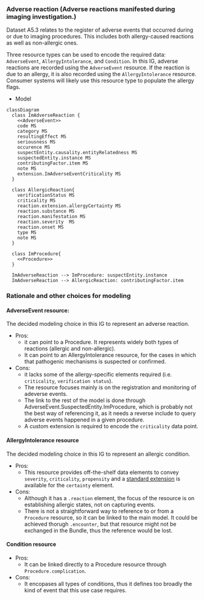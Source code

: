 ### Adverse reaction (Adverse reactions manifested during imaging investigation.)

Dataset A5.3 relates to the register of adverse events that occurred during or due to imaging procedures. This includes both allergy-caused reactions as well as non-allergic ones.

Three resource types can be used to encode the required data: `AdverseEvent`, `AllergyIntolerance`, and `Condition`.
In this IG, adverse reactions are recorded using the `AdverseEvent` resource. If the reaction is due to an allergy, it is also recorded using the `AllergyIntolerance` resource. Consumer systems will likely use this resource type to populate the allergy flags.

* Model

```mermaid
classDiagram
  class ImAdverseReaction {
    <<AdverseEvent>>
    code MS
    category MS
    resultingEffect MS
    seriousness MS
    occurence MS
    suspectEntity.causality.entityRelatedness MS
    suspectedEntity.instance MS
    contributingFactor.item MS
    note MS
    extension.ImAdverseEventCriticality MS
  }

  class AllergicReaction{
    verificationStatus MS
    criticality MS
    reaction.extension.allergyCertainty MS
    reaction.substance MS
    reaction.manifestation MS
    reaction.severity  MS
    reaction.onset MS
    type MS
    note MS
  }

  class ImProcedure{
    <<Procedure>>
  }

  ImAdverseReaction --> ImProcedure: suspectEntity.instance
  ImAdverseReaction --> AllergicReaction: contributingFactor.item
```

### Rationale and other choices for modeling

#### AdverseEvent resource: 
The decided modeling choice in this IG to represent an adverse reaction.

* Pros: 
  * it can point to a Procedure. It represents widely both types of reactions (allergic and non-allergic). 
  * It can point to an AllergyIntolerance resource, for the cases in which that pathogenic mechanisms is suspected or confirmed.
* Cons: 
  * it lacks some of the allergy-specific elements required (i.e. `criticality`, `verification status`). 
  * The resource focuses mainly is on the registration and monitoring of adeverse events. 
  * The link to the rest of the model is done through AdverseEvent.SuspectedEntity.ImProcedure, which is probably not the best way of referencing it, as it needs a reverse include to query adverse events happened in a given procedure.
  * A custom extension is required to encode the `criticality` data point.


#### AllergyIntolerance resource
The decided modeling choice in this IG to represent an allergic condition.

* Pros: 
  * This resource provides off-the-shelf data elements to convey `severity`, `criticality`, `propensity` and a [standard extension](http://hl7.org/fhir/StructureDefinition/allergyintolerance-certainty) is available for the `certainty` element.
* Cons: 
  * Although it has a `.reaction` element, the focus of the resource is on establishing allergic states, not on capturing events.
  * There is not a straightforward way to reference to or from a `Procedure` resource, so it can be linked to the main model. It could be achieved thorugh `.encounter`, but that resource might not be exchanged in the Bundle, thus the reference would be lost.

#### Condition resource
* Pros:
  * It can be linked directly to a Procedure resource through `Procedure.complication`.
* Cons:
  * It encopases all types of conditions, thus it defines too broadly the kind of event that this use case requires.